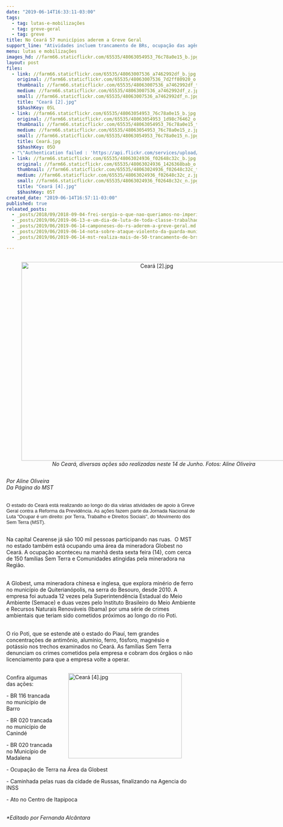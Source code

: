 ```yaml
---
date: "2019-06-14T16:33:11-03:00"
tags:
  - tag: lutas-e-mobilizações
  - tag: greve-geral
  - tag: greve
title: No Ceará 57 municípios aderem a Greve Geral
support_line: "Atividades incluem trancamento de BRs, ocupação das agências do INSS, caminhadas, trancamento de garagens e ocupação de Terra"
menu: lutas e mobilizações
images_hd: //farm66.staticflickr.com/65535/48063054953_76c78a0e15_b.jpg
layout: post
files:
  - link: //farm66.staticflickr.com/65535/48063007536_a7462992df_b.jpg
    original: //farm66.staticflickr.com/65535/48063007536_7d2ff80920_o.jpg
    thumbnail: //farm66.staticflickr.com/65535/48063007536_a7462992df_t.jpg
    medium: //farm66.staticflickr.com/65535/48063007536_a7462992df_z.jpg
    small: //farm66.staticflickr.com/65535/48063007536_a7462992df_n.jpg
    title: "Ceará [2].jpg"
    $$hashKey: 05L
  - link: //farm66.staticflickr.com/65535/48063054953_76c78a0e15_b.jpg
    original: //farm66.staticflickr.com/65535/48063054953_1d98c76462_o.jpg
    thumbnail: //farm66.staticflickr.com/65535/48063054953_76c78a0e15_t.jpg
    medium: //farm66.staticflickr.com/65535/48063054953_76c78a0e15_z.jpg
    small: //farm66.staticflickr.com/65535/48063054953_76c78a0e15_n.jpg
    title: Ceará.jpg
    $$hashKey: 05O
  - "\"Authentication failed : 'https://api.flickr.com/services/upload/' - Filetype was not recognised\""
  - link: //farm66.staticflickr.com/65535/48063024936_f02648c32c_b.jpg
    original: //farm66.staticflickr.com/65535/48063024936_1426368bab_o.jpg
    thumbnail: //farm66.staticflickr.com/65535/48063024936_f02648c32c_t.jpg
    medium: //farm66.staticflickr.com/65535/48063024936_f02648c32c_z.jpg
    small: //farm66.staticflickr.com/65535/48063024936_f02648c32c_n.jpg
    title: "Ceará [4].jpg"
    $$hashKey: 05T
created_date: "2019-06-14T16:57:11-03:00"
published: true
releated_posts:
  - _posts/2018/09/2018-09-04-frei-sergio-o-que-nao-queriamos-no-imperio-se-preservou-no-judiciario-precisamos-enfrentar-essa-casta.md
  - _posts/2019/06/2019-06-13-e-um-dia-de-luta-de-toda-classe-trabalhadora.md
  - _posts/2019/06/2019-06-14-camponeses-do-rs-aderem-a-greve-geral.md
  - _posts/2019/06/2019-06-14-nota-sobre-ataque-violento-da-guarda-municipal-a-manifestantes-em-araucaria-pr.md
  - _posts/2019/06/2019-06-14-mst-realiza-mais-de-50-trancamento-de-brs-durante-a-greve-geral.md

---
```

<div style="text-align:center">
<figure class="image" style="display:inline-block"><img alt="Ceará [2].jpg" height="525" src="//farm66.staticflickr.com/65535/48063007536_a7462992df_b.jpg" width="700" />
<figcaption><em>No Cear&aacute;, diversas a&ccedil;&otilde;es s&atilde;o realizadas neste 14 de Junho. Fotos: Aline Oliveira</em></figcaption>
</figure>
</div>

<p><em>Por Aline Oliveira<br />
Da P&aacute;gina do MST</em><br />
&nbsp;</p>

<div id="m_-5071698593583785961yMail_cursorElementTracker_1560527523639" style="font-size: small; color: rgb(34, 34, 34); font-family: Arial, Helvetica, sans-serif;">O estado do Cear&aacute; est&aacute; realizando ao longo do dia v&aacute;rias atividades de apoio &agrave; Greve Geral contra a Reforma da Previd&ecirc;ncia. As a&ccedil;&otilde;es fazem parte da Jornada Nacional de Luta &quot;Ocupar &eacute; um direito: por Terra, Trabalho e Direitos Sociais&quot;, do Movimento dos Sem Terra (MST).<br />
&nbsp;</div>

<p>Na capital Cearense j&aacute; s&atilde;o 100 mil pessoas participando nas ruas.&nbsp; O&nbsp;MST no estado tamb&eacute;m est&aacute; ocupando uma &aacute;rea da mineradora Globest no Cear&aacute;.&nbsp;A ocupa&ccedil;&atilde;o aconteceu na manh&atilde; desta sexta feira (14), com cerca de 150 fam&iacute;lias Sem Terra e Comunidades atingidas pela mineradora na Regi&atilde;o.</p>

<p><br />
A Globest, uma mineradora chinesa e inglesa, que explora min&eacute;rio de ferro no munic&iacute;pio de Quiterian&oacute;polis, na serra do Besouro, desde 2010. A empresa foi autuada 12 vezes pela Superintend&ecirc;ncia Estadual do Meio Ambiente (Semace) e duas vezes pelo Instituto Brasileiro do Meio Ambiente e Recursos Naturais Renov&aacute;veis (Ibama) por uma s&eacute;rie de crimes ambientais que teriam sido cometidos pr&oacute;ximos ao longo do rio Poti.&nbsp;</p>

<p><br />
O rio Poti, que se estende at&eacute; o estado do Piau&iacute;, tem grandes concentra&ccedil;&otilde;es de antim&ocirc;nio, alum&iacute;nio, ferro, f&oacute;sforo, magn&eacute;sio e pot&aacute;ssio&nbsp;nos trechos examinados no Cear&aacute;.&nbsp;As fam&iacute;lias Sem Terra denunciam os crimes cometidos pela empresa e cobram dos &oacute;rg&atilde;os o n&atilde;o licenciamento para que a empresa volte a operar.</p>

<figure class="image" style="float:right"><img alt="Ceará [4].jpg" height="225" src="//farm66.staticflickr.com/65535/48063024936_f02648c32c_b.jpg" width="300" />
<figcaption></figcaption>
</figure>

<p><br />
Confira algumas das a&ccedil;&otilde;es:&nbsp;</p>

<p>- BR 116 trancada no munic&iacute;pio de Barro</p>

<p>- BR 020 trancada no munic&iacute;pio de Canind&eacute;</p>

<p>- BR 020 trancada no Munic&iacute;pio de Madalena</p>

<p>- Ocupa&ccedil;&atilde;o de Terra na &Aacute;rea da Globest</p>

<p>- Caminhada pelas ruas da cidade de Russas, finalizando na Agencia do INSS</p>

<p>- Ato no Centro de Itapipoca<br />
&nbsp;</p>

<p><em>*Editado por Fernanda Alc&acirc;ntara</em></p>
